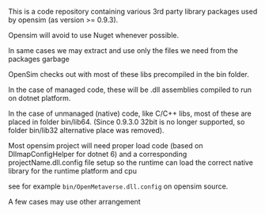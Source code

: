 This is a code repository containing various 3rd party library packages used by opensim (as version >= 0.9.3).

Opensim will avoid to use Nuget whenever possible.

In same cases we may extract and use only the files we need from the packages garbage

OpenSim checks out with most of these libs precompiled in the bin folder.

In the case of managed code, these will be .dll assemblies compiled to run on dotnet platform.

In the case of unmanaged (native) code, like C/C++ libs, most of these are placed in folder bin/lib64.
(Since 0.9.3.0 32bit is no longer supported, so folder bin/lib32 alternative place was removed).

Most opensim project will need proper load code (based on DllmapConfigHelper for dotnet 6) and a corresponding projectName.dll.config file setup so the runtime can load the correct native library for the runtime platform and cpu

see for example `bin/OpenMetaverse.dll.config` on opensim source.

A few cases may use other arrangement

